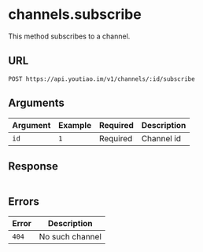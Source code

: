 # channels.subscribe

This method subscribes to a channel.


## URL

`POST https://api.youtiao.im/v1/channels/:id/subscribe`


## Arguments

| Argument | Example | Required | Description       |
| -------- | ------- | -------- | ----------------- |
| `id`     | `1`     | Required | Channel id        |


## Response

```json
```


## Errors

| Error | Description     |
| ----- | --------------- |
| `404` | No such channel |
